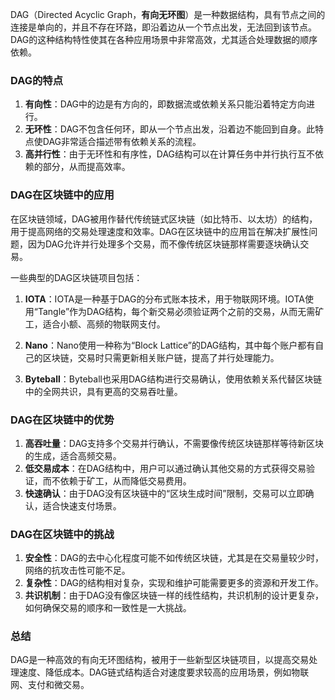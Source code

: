 DAG（Directed Acyclic Graph，**有向无环图**）是一种数据结构，具有节点之间的连接是单向的，并且不存在环路，即沿着边从一个节点出发，无法回到该节点。DAG的这种结构特性使其在各种应用场景中非常高效，尤其适合处理数据的顺序依赖。

### DAG的特点
1. **有向性**：DAG中的边是有方向的，即数据流或依赖关系只能沿着特定方向进行。
2. **无环性**：DAG不包含任何环，即从一个节点出发，沿着边不能回到自身。此特点使DAG非常适合描述带有依赖关系的流程。
3. **高并行性**：由于无环性和有序性，DAG结构可以在计算任务中并行执行互不依赖的部分，从而提高效率。

### DAG在区块链中的应用
在区块链领域，DAG被用作替代传统链式区块链（如比特币、以太坊）的结构，用于提高网络的交易处理速度和效率。DAG在区块链中的应用旨在解决扩展性问题，因为DAG允许并行处理多个交易，而不像传统区块链那样需要逐块确认交易。

一些典型的DAG区块链项目包括：
1. **IOTA**：IOTA是一种基于DAG的分布式账本技术，用于物联网环境。IOTA使用“Tangle”作为DAG结构，每个新交易必须验证两个之前的交易，从而无需矿工，适合小额、高频的物联网支付。
   
2. **Nano**：Nano使用一种称为“Block Lattice”的DAG结构，其中每个账户都有自己的区块链，交易时只需更新相关账户链，提高了并行处理能力。

3. **Byteball**：Byteball也采用DAG结构进行交易确认，使用依赖关系代替区块链中的全网共识，具有更高的交易吞吐量。

### DAG在区块链中的优势
1. **高吞吐量**：DAG支持多个交易并行确认，不需要像传统区块链那样等待新区块的生成，适合高频交易。
2. **低交易成本**：在DAG结构中，用户可以通过确认其他交易的方式获得交易验证，而不依赖于矿工，从而降低交易费用。
3. **快速确认**：由于DAG没有区块链中的“区块生成时间”限制，交易可以立即确认，适合快速支付场景。

### DAG在区块链中的挑战
1. **安全性**：DAG的去中心化程度可能不如传统区块链，尤其是在交易量较少时，网络的抗攻击性可能不足。
2. **复杂性**：DAG的结构相对复杂，实现和维护可能需要更多的资源和开发工作。
3. **共识机制**：由于DAG没有像区块链一样的线性结构，共识机制的设计更复杂，如何确保交易的顺序和一致性是一大挑战。

### 总结
DAG是一种高效的有向无环图结构，被用于一些新型区块链项目，以提高交易处理速度、降低成本。DAG链式结构适合对速度要求较高的应用场景，例如物联网、支付和微交易。
